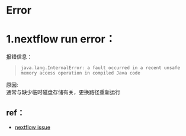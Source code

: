 # Error

# 1.nextflow run error：

报错信息：  
> `java.lang.InternalError: a fault occurred in a recent unsafe memory access operation in compiled Java code`

原因:  
通常与缺少临时磁盘存储有关，更换路径重新运行

## ref： 
- [nextflow issue](https://github.com/nextflow-io/nextflow/issues/4942)



